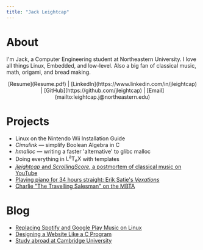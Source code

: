 ```yaml
---
title: "Jack Leightcap"
---
```


# About
I'm Jack, a Computer Engineering student at Northeastern University.
I love all things Linux, Embedded, and low-level.
Also a big fan of classical music, math, origami, and bread making.

<center>
[Resume](Resume.pdf)
|
[LinkedIn](https://www.linkedin.com/in/jleightcap)
|
[GitHub](https://github.com/jleightcap)
|
[Email](mailto:leightcap.j@northeastern.edu)
</center>

# Projects
- Linux on the Nintendo Wii Installation Guide
- _Cimulink_ — simplify Boolean Algebra in C
- _hmalloc_ — writing a faster 'alternative' to glibc malloc
- Doing everything in <span class="latex">L<sup>a</sup>T<sub>e</sub>X</span>
  with templates
- <a href="Project/jleightcap.html">*jleightcap* and *ScrollingScore*, a postmortem of classical music on YouTube</a>
- <a href="Project/vexations.html">Playing piano for 34 hours straight: Erik Satie's _Vexations_</a>
- <a href="Project/mbtaspeedrun.html">Charlie "The Travelling Salesman" on the MBTA</a>

# Blog
- <a href="Blog/music.html">Replacing Spotify and Google Play Music on Linux</a>
- <a href="Blog/website.html">Designing a Website Like a C Program</a>
- <a href="Blog/cambridge.html">Study abroad at Cambridge University</a>
